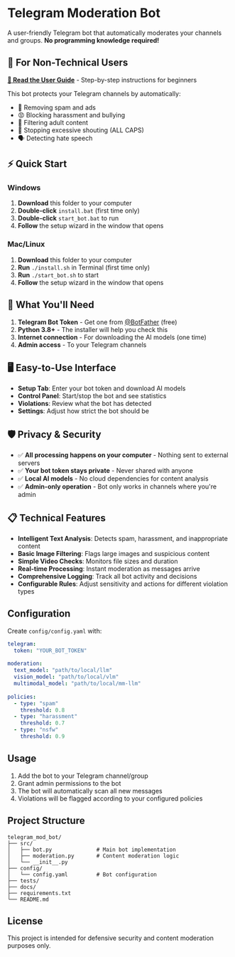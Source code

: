 # Telegram Moderation Bot

A user-friendly Telegram bot that automatically moderates your channels and groups. **No programming knowledge required!**

## 🎯 For Non-Technical Users

**[📖 Read the User Guide](USER_GUIDE.md)** - Step-by-step instructions for beginners

This bot protects your Telegram channels by automatically:
- 🚫 Removing spam and ads
- 😡 Blocking harassment and bullying  
- 🔞 Filtering adult content
- 💬 Stopping excessive shouting (ALL CAPS)
- 🗣️ Detecting hate speech

## ⚡ Quick Start

### Windows
1. **Download** this folder to your computer
2. **Double-click** `install.bat` (first time only)
3. **Double-click** `start_bot.bat` to run
4. **Follow** the setup wizard in the window that opens

### Mac/Linux
1. **Download** this folder to your computer  
2. **Run** `./install.sh` in Terminal (first time only)
3. **Run** `./start_bot.sh` to start
4. **Follow** the setup wizard in the window that opens

## 🔧 What You'll Need

1. **Telegram Bot Token** - Get one from [@BotFather](https://t.me/botfather) (free)
2. **Python 3.8+** - The installer will help you check this
3. **Internet connection** - For downloading the AI models (one time)
4. **Admin access** - To your Telegram channels

## 🖥️ Easy-to-Use Interface

- **Setup Tab**: Enter your bot token and download AI models
- **Control Panel**: Start/stop the bot and see statistics  
- **Violations**: Review what the bot has detected
- **Settings**: Adjust how strict the bot should be

## 🛡️ Privacy & Security

- ✅ **All processing happens on your computer** - Nothing sent to external servers
- ✅ **Your bot token stays private** - Never shared with anyone
- ✅ **Local AI models** - No cloud dependencies for content analysis
- ✅ **Admin-only operation** - Bot only works in channels where you're admin

## 📋 Technical Features

- **Intelligent Text Analysis**: Detects spam, harassment, and inappropriate content
- **Basic Image Filtering**: Flags large images and suspicious content
- **Simple Video Checks**: Monitors file sizes and duration
- **Real-time Processing**: Instant moderation as messages arrive
- **Comprehensive Logging**: Track all bot activity and decisions
- **Configurable Rules**: Adjust sensitivity and actions for different violation types

## Configuration

Create `config/config.yaml` with:

```yaml
telegram:
  token: "YOUR_BOT_TOKEN"
  
moderation:
  text_model: "path/to/local/llm"
  vision_model: "path/to/local/vlm"
  multimodal_model: "path/to/local/mm-llm"
  
policies:
  - type: "spam"
    threshold: 0.8
  - type: "harassment"
    threshold: 0.7
  - type: "nsfw"
    threshold: 0.9
```

## Usage

1. Add the bot to your Telegram channel/group
2. Grant admin permissions to the bot
3. The bot will automatically scan all new messages
4. Violations will be flagged according to your configured policies

## Project Structure

```
telegram_mod_bot/
├── src/
│   ├── bot.py              # Main bot implementation
│   ├── moderation.py       # Content moderation logic
│   └── __init__.py
├── config/
│   └── config.yaml         # Bot configuration
├── tests/
├── docs/
├── requirements.txt
└── README.md
```

## License

This project is intended for defensive security and content moderation purposes only.